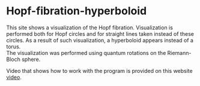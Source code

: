 # Hopf-fibration-hyperboloid
<p>
This site shows a visualization of the Hopf fibration.
Visualization is performed both for Hopf circles and for straight lines 
taken instead of these circles. As a result of such visualization, 
a hyperboloid appears instead of a torus.
<br>
The visualization was performed using quantum rotations on the Riemann-Bloch sphere.
</p>
<p>
Video that shows how to work with the program is provided on this website
  <a href ="https://www.youtube.com/watch?v=cxOhQ8L-8dk" target="_blank">video</a>.
</p>
